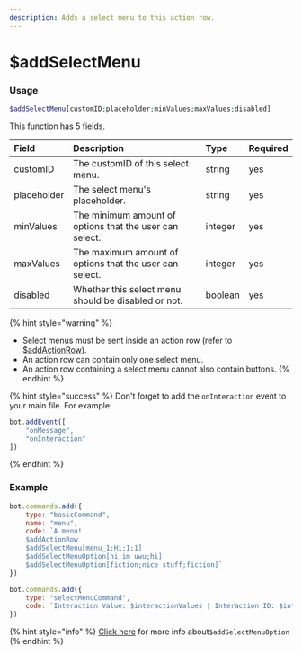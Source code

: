 ```yaml
---
description: Adds a select menu to this action row.
---
```


# $addSelectMenu

### Usage

```php
$addSelectMenu[customID;placeholder;minValues;maxValues;disabled]
```

This function has 5 fields.

| Field | Description | Type | Required |
| :--- | :--- | :--- | :--- |
| customID | The customID of this select menu. | string | yes |
| placeholder | The select menu's placeholder. | string | yes |
| minValues | The minimum amount of options that the user can select. | integer | yes |
| maxValues | The maximum amount of options that the user can select. | integer | yes |
| disabled | Whether this select menu should be disabled or not. | boolean | yes |

{% hint style="warning" %}
* Select menus must be sent inside an action row \(refer to [$addActionRow](addactionrow.md)\).
* An action row can contain only one select menu.
* An action row containing a select menu cannot also contain buttons.
{% endhint %}

{% hint style="success" %}
Don't forget to add the `onInteraction` event to your main file. For example:

```javascript
bot.addEvent([
    "onMessage",
    "onInteraction"
])
```
{% endhint %}

### Example

```javascript
bot.commands.add({
    type: "basicCommand",
    name: "menu", 
    code: `A menu!
    $addActionRow
    $addSelectMenu[menu_1;Hi;1;1]
    $addSelectMenuOption[hi;im uwu;hi]
    $addSelectMenuOption[fiction;nice stuff;fiction]`
})

bot.commands.add({    
    type: "selectMenuCommand",
    code: `Interaction Value: $interactionValues | Interaction ID: $interactionID`
})
```

{% hint style="info" %}
[Click here](addselectmenuoption.md) for more info about`$addSelectMenuOption`
{% endhint %}

